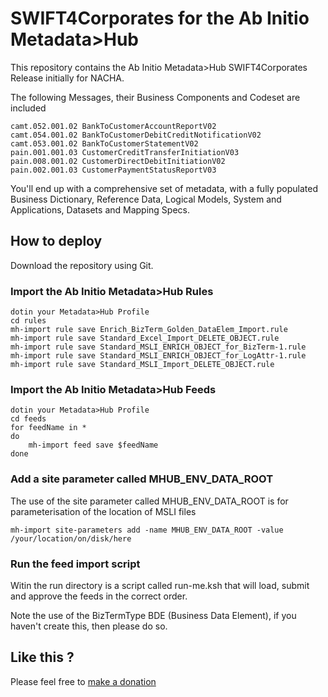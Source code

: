 # SWIFT4Corporates for the Ab Initio Metadata>Hub

This repository contains the Ab Initio Metadata>Hub SWIFT4Corporates Release initially for NACHA.

The following Messages, their Business Components and Codeset are included

	camt.052.001.02 BankToCustomerAccountReportV02
	camt.054.001.02 BankToCustomerDebitCreditNotificationV02
	camt.053.001.02 BankToCustomerStatementV02
	pain.001.001.03 CustomerCreditTransferInitiationV03
	pain.008.001.02 CustomerDirectDebitInitiationV02
	pain.002.001.03 CustomerPaymentStatusReportV03

You'll end up with a comprehensive set of metadata, with a fully populated Business Dictionary, Reference Data, Logical Models, System and Applications, Datasets and Mapping Specs.

## How to deploy

Download the repository using Git.

### Import the Ab Initio Metadata>Hub Rules

	dotin your Metadata>Hub Profile
	cd rules
	mh-import rule save Enrich_BizTerm_Golden_DataElem_Import.rule
	mh-import rule save Standard_Excel_Import_DELETE_OBJECT.rule
	mh-import rule save Standard_MSLI_ENRICH_OBJECT_for_BizTerm-1.rule
	mh-import rule save Standard_MSLI_ENRICH_OBJECT_for_LogAttr-1.rule
	mh-import rule save Standard_MSLI_Import_DELETE_OBJECT.rule

### Import the Ab Initio Metadata>Hub Feeds

	dotin your Metadata>Hub Profile
	cd feeds
	for feedName in *
	do
		mh-import feed save $feedName
	done


### Add a site parameter called MHUB_ENV_DATA_ROOT

The use of the site parameter called MHUB_ENV_DATA_ROOT is for parameterisation of the location of MSLI files  

	mh-import site-parameters add -name MHUB_ENV_DATA_ROOT -value /your/location/on/disk/here 

### Run the feed import script

Witin the run directory is a script called run-me.ksh that will load, submit and approve the feeds in the correct order.

Note the use of the BizTermType BDE (Business Data Element), if you haven't create this, then please do so.

## Like this ?

Please feel free to [make a donation](https://www.paypal.me/chrisdayai/5)
